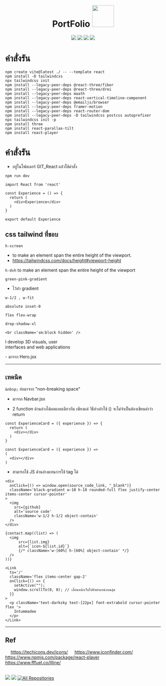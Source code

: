 


<div align="center">
 <h1>PortFolio <img src="https://64.media.tumblr.com/65a34a47a25662c619588f434def7221/127eb2e64f13cf30-67/s1280x1920/d66f676fd01adaae32172d4e76278803ec4c5430.gif" width="70px"></h1>
<a href="https://github.com/Ileriayo/markdown-badges"><img src="https://img.shields.io/badge/react-%2320232a.svg?style=for-the-badge&logo=react&logoColor=%2361DAFB" /></a>
<a href="https://github.com/Ileriayo/markdown-badges"><img src="https://img.shields.io/badge/javascript-%23323330.svg?style=for-the-badge&logo=javascript&logoColor=%23F7DF1E" /></a>
<a href="https://github.com/Ileriayo/markdown-badges"><img src="https://img.shields.io/badge/tailwindcss-%2338B2AC.svg?style=for-the-badge&logo=tailwind-css&logoColor=white" /></a>
<a href="https://github.com/Ileriayo/markdown-badges"><img src="https://img.shields.io/badge/threejs-black?style=for-the-badge&logo=three.js&logoColor=white" /></a>


</div>




# คำสั่งรัน

```
npm create vite@latest ./ -- --template react
npm install -D tailwindcss
npx tailwindcss init
npm install --legacy-peer-deps @react-three/fiber
npm install --legacy-peer-deps @react-three/drei
npm install --legacy-peer-deps maath
npm install --legacy-peer-deps react-vertical-timeline-component
npm install --legacy-peer-deps @emailjs/browser
npm install --legacy-peer-deps framer-motion
npm install --legacy-peer-deps react-router-dom
npm install --legacy-peer-deps -D tailwindcss postcss autoprefixer
npx tailwindcss init -p
npm install three
npm install react-parallax-tilt
npm install react-player
```


# คำสั่งรัน
- อยู่ในโฟลเดอร์ GIT_React แล้วใช้คำสั่ง
```
npm run dev
```

```JS
import React from 'react'

const Experience = () => {
  return (
    <div>Experience</div>
  )
}

export default Experience
```



## css tailwind ที่ชอบ

```h-screen```
- to make an element span the entire height of the viewport.
- https://tailwindcss.com/docs/height#viewport-height


```h-dvh``` to make an element span the entire height of the viewport

```green-pink-gradient```
- ไว้ทำ gradient

```w-1/2 , w-fit```

```absolute inset-0```

```flex flex-wrap```

```drop-shadow-xl```




```<br className='sm:block hidden' />``` 
<p className={`${styles.heroSubText} mt-2 text-white-100`}>
I develop 3D visuals, user <br className='sm:block hidden' />
interfaces and web applications
</p>
- มาจาก Hero.jsx

---

## เทคนิค

```&nbsp;``` ย่อมาจาก "non-breaking space"
- มาจาก Navbar.jsx


- 2 function ด้านล่างได้ผลแบบเดียวกัน เพียงแต่ วิธีล่างถ้าใช้ () จะไม่จำเป็นต้องเขียนคำว่า return
```JS
const ExperienceCard = ({ experience }) => {
  return (
    <div></div>
  )
}
```
```JS
const ExperienceCard = ({ experience }) => 
(
  <div></div>
)
```

- สามารถใช้ JS ด้านล่างแทนการใช้ tag <a> ได้
```JS 
<div
  onClick={() => window.open(source_code_link, "_blank")}
  className='black-gradient w-10 h-10 rounded-full flex justify-center items-center cursor-pointer'
>
  <img
    src={github}
    alt='source code'
    className='w-1/2 h-1/2 object-contain'
  />
</div>
```

```JS
{contact.map((list) => (
  <img 
      src={list.img}
      alt={`icon-${list.id}`}
      {/* className='w-[60%] h-[60%] object-contain' */}
  />
))}
```

```JS
<Link
  to='/'
  className='flex items-center gap-2'
  onClick={() => {
    setActive("");
    window.scrollTo(0, 0); // เลื่อนหน้าเว็บไปยังตำแหน่งบนสุด
  }}
>
  <p className='text-darksky text-[22px] font-extrabold cursor-pointer flex '>
    Intummadee    
  </p>
</Link>
```





---

## Ref
&emsp; https://techicons.dev/icons/
&emsp; https://www.iconfinder.com/
&emsp; https://www.npmjs.com/package/react-player
&emsp; https://www.fffuel.co/llline/

<br>
<div> 
 <a href="https://www.linkedin.com/in/intummadee-maliyam-800856226/" target="_blank"><img src="https://img.shields.io/badge/-LinkedIn-%230077B5?style=for-the-badge&logo=linkedin&logoColor=white" target="_blank"></a>
 <a href = "mailto:intummadee@gmail.com"><img src="https://img.shields.io/badge/-Gmail-%23333?style=for-the-badge&logo=gmail&logoColor=white" target="_blank"></a>
<a href="https://github.com/Intummadee?tab=repositories" target="_blank"><img alt="All Repositories" title="All Repositories" src="https://img.shields.io/badge/-All%20Repos-2962FF?style=for-the-badge&logo=koding&logoColor=white"/></a>
</div>